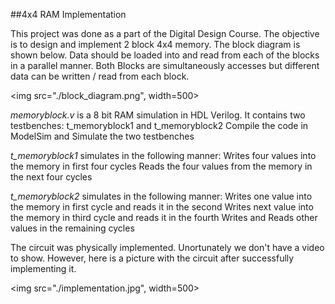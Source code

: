 ##4x4 RAM Implementation

This project was done as a part of the Digital Design Course.
The objective is to design and implement 2 block 4x4 memory.
The block diagram is shown below. Data should be loaded into 
and read from each of the blocks in a parallel manner. Both 
Blocks are simultaneously accesses but different data can be
written / read from each block.

<img src="./block_diagram.png", width=500>

_memoryblock.v_ is a 8 bit RAM simulation in HDL Verilog.
It contains two testbenches: t_memoryblock1 and t_memoryblock2
Compile the code in ModelSim and Simulate the two testbenches

_t_memoryblock1_ simulates in the following manner:
Writes four values into the memory in first four cycles
Reads the four values from the memory in the next four cycles

_t_memoryblock2_ simulates in the following manner:
Writes one value into the memory in first cycle and reads it in the second
Writes next value into the memory in third cycle and reads it in the fourth
Writes and Reads other values in the remaining cycles

The circuit was physically implemented. Unortunately we don't have 
a video to show. However, here is a picture with the circuit
after successfully implementing it.

<img src="./implementation.jpg", width=500>